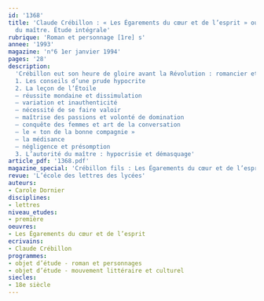 ```yaml
---
id: '1368'
title: 'Claude Crébillon : « Les Égarements du cœur et de l’esprit » ou le discours
  du maître. Étude intégrale'
rubrique: 'Roman et personnage [1re] s'
annee: '1993'
magazine: 'n°6 1er janvier 1994'
pages: '28'
description: 
  'Crébillon eut son heure de gloire avant la Révolution : romancier et moraliste, il reprend sa place dans l’histoire de la littérature française du XVIIIe siècle. Analyse d’un roman d’apprentissage…
  1. Les conseils d’une prude hypocrite
  2. La leçon de l’Étoile
  – réussite mondaine et dissimulation
  – variation et inauthenticité
  – nécessité de se faire valoir
  – maîtrise des passions et volonté de domination
  – conquête des femmes et art de la conversation
  – le « ton de la bonne compagnie »
  – la médisance
  – négligence et présomption
  3. L’autorité du maître : hypocrisie et démasquage'
article_pdf: '1368.pdf'
magazine_special: 'Crébillon fils : Les Égarements du cœur et de l’esprit'
revue: 'L’école des lettres des lycées'
auteurs:
- Carole Dornier
disciplines:
- lettres
niveau_etudes:
- première
oeuvres:
- Les Égarements du cœur et de l’esprit
ecrivains:
- Claude Crébillon
programmes:
- objet d’étude - roman et personnages
- objet d’étude - mouvement littéraire et culturel
siecles:
- 18e siècle
---
```

